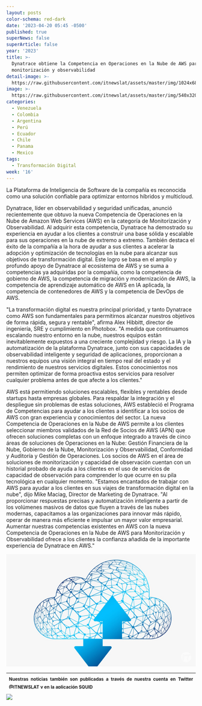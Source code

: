 ```yaml
---
layout: posts
color-schema: red-dark
date: '2023-04-20 05:45 -0500'
published: true
superNews: false
superArticle: false
year: '2023'
title: >-
  Dynatrace obtiene la Competencia en Operaciones en la Nube de AWS para
  monitorización y observabilidad
detail-image: >-
  https://raw.githubusercontent.com/itnewslat/assets/master/img/1024x680/Dynatrace-Cloud-g.jpg
image: >-
  https://raw.githubusercontent.com/itnewslat/assets/master/img/540x320/Dynatrace-Cloud-p.jpg
categories:
  - Venezuela
  - Colombia
  - Argentina
  - Perú
  - Ecuador
  - Chile
  - Panama
  - Mexico
tags:
  - Transformación Digital
week: '16'
---
```

La Plataforma de Inteligencia de Software de la compañía es reconocida como una solución confiable para optimizar entornos híbridos y multicloud.

Dynatrace, líder en observabilidad y seguridad unificadas, anunció recientemente que obtuvo la nueva Competencia de Operaciones en la Nube de Amazon Web Services (AWS) en la categoría de Monitorización y Observabilidad. Al adquirir esta competencia, Dynatrace ha demostrado su experiencia en ayudar a los clientes a construir una base sólida y escalable para sus operaciones en la nube de extremo a extremo. También destaca el éxito de la compañía a la hora de ayudar a sus clientes a acelerar la adopción y optimización de tecnologías en la nube para alcanzar sus objetivos de transformación digital. Este logro se basa en el amplio y profundo apoyo de Dynatrace al ecosistema de AWS y se suma a competencias ya adquiridas por la compañía, como la competencia de gobierno de AWS, la competencia de migración y modernización de AWS, la competencia de aprendizaje automático de AWS en IA aplicada, la competencia de contenedores de AWS y la competencia de DevOps de AWS.

"La transformación digital es nuestra principal prioridad, y tanto Dynatrace como AWS son fundamentales para permitirnos alcanzar nuestros objetivos de forma rápida, segura y rentable", afirma Alex Hibbitt, director de ingeniería, SRE y cumplimiento en Photobox. "A medida que continuamos escalando nuestro entorno en la nube, nuestros equipos están inevitablemente expuestos a una creciente complejidad y riesgo. La IA y la automatización de la plataforma Dynatrace, junto con sus capacidades de observabilidad inteligente y seguridad de aplicaciones, proporcionan a nuestros equipos una visión integral en tiempo real del estado y el rendimiento de nuestros servicios digitales. Estos conocimientos nos permiten optimizar de forma proactiva estos servicios para resolver cualquier problema antes de que afecte a los clientes."

AWS está permitiendo soluciones escalables, flexibles y rentables desde startups hasta empresas globales. Para respaldar la integración y el despliegue sin problemas de estas soluciones, AWS estableció el Programa de Competencias para ayudar a los clientes a identificar a los socios de AWS con gran experiencia y conocimientos del sector. La nueva Competencia de Operaciones en la Nube de AWS permite a los clientes seleccionar miembros validados de la Red de Socios de AWS (APN) que ofrecen soluciones completas con un enfoque integrado a través de cinco áreas de soluciones de Operaciones en la Nube: Gestión Financiera de la Nube, Gobierno de la Nube, Monitorización y Observabilidad, Conformidad y Auditoría y Gestión de Operaciones. Los socios de AWS en el área de soluciones de monitorización y capacidad de observación cuentan con un historial probado de ayuda a los clientes en el uso de servicios de capacidad de observación para comprender lo que ocurre en su pila tecnológica en cualquier momento.
"Estamos encantados de trabajar con AWS para ayudar a los clientes en sus viajes de transformación digital en la nube", dijo Mike Maciag, Director de Marketing de Dynatrace. "Al proporcionar respuestas precisas y automatización inteligente a partir de los volúmenes masivos de datos que fluyen a través de las nubes modernas, capacitamos a las organizaciones para innovar más rápido, operar de manera más eficiente e impulsar un mayor valor empresarial. Aumentar nuestras competencias existentes en AWS con la nueva Competencia de Operaciones en la Nube de AWS para Monitorización y Observabilidad ofrece a los clientes la confianza añadida de la importante experiencia de Dynatrace en AWS."

![](https://raw.githubusercontent.com/itnewslat/assets/master/img/540x320/Dynatrace-Cloud-p.jpg)

<table style="height: 42px;" width="569">
<tbody>
<tr>
<td style="text-align: justify;"><sub><strong>Nuestras noticias también son publicadas a través de nuestra cuenta en Twitter <a href="https://twitter.com/itnewslat?lang=es">@ITNEWSLAT</a> y en la aplicación <a href="https://squidapp.co/en/">SQUID</a></strong></sub></td>
</tr>
</tbody>
</table>
<img src="https://tracker.metricool.com/c3po.jpg?hash=56f88a41e39ab42c063cc51676587a04"/>